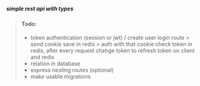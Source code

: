 ##### simple rest api with types

> #### Todo:
>
> - token authentication (session or jwt) / create user login route > send cookie save in redis > auth with that cookie check token in redis, after every request chahge token to refresh token on client and redis
> - relation in database
> - express nesting routes (optional)
> - make usable migrations